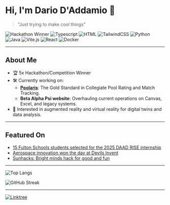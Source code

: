 # Hi, I'm Dario D'Addamio 👋

> "Just trying to make cool things"

![Hackathon Winner](https://img.shields.io/badge/5x%20Hackathon%20Winner-blueviolet?style=for-the-badge)
![Typescript](https://img.shields.io/badge/Typescript-3178C6?style=for-the-badge&logo=typescript&logoColor=white)
![HTML](https://img.shields.io/badge/HTML5-E34F26?style=for-the-badge&logo=html5&logoColor=white)
![TailwindCSS](https://img.shields.io/badge/TailwindCSS-38B2AC?style=for-the-badge&logo=tailwind-css&logoColor=white)
![Python](https://img.shields.io/badge/Python-3776AB?style=for-the-badge&logo=python&logoColor=white)
![Java](https://img.shields.io/badge/Java-007396?style=for-the-badge&logo=java&logoColor=white)
![Vite.js](https://img.shields.io/badge/Vite.js-646CFF?style=for-the-badge&logo=vite&logoColor=white)
![React](https://img.shields.io/badge/React-20232A?style=for-the-badge&logo=react&logoColor=61DAFB)
![Docker](https://img.shields.io/badge/Docker-2496ED?style=for-the-badge&logo=docker&logoColor=white)

---

## About Me

- 🏆 5x Hackathon/Competition Winner
- 🛠️ Currently working on:
  - **[Poolaris](https://poolaris.org/)**: The Gold Standard in Collegiate Pool Rating and Match Tracking.
  - **Beta Alpha Psi website**: Overhauling current operations on Canvas, Excel, and legacy systems.
- 🔭 Interested in augmented reality and virtual reality for digital twins and data analysis.

---

## Featured On

- [15 Fulton Schools students selected for the 2025 DAAD RISE internship](https://innercircle.engineering.asu.edu/2025/04/15-fulton-schools-students-selected-for-the-2025-daad-rise-internship/?utm_campaign=ASU_IraAFulton_Inner+Circle+newsletter+4-29-25_6966176&utm_medium=email&utm_source=ASU%20Ira%20A.%20Fulton%20Schools%20of%20Engineering_SFMCE&utm_term=ASU&utm_content=DAAD-RISE+button&ecd42=518000890&ecd73=458856573&ecd37=All%20FSE%20students%20SP%2025&ecd43=4/29/2025)
- [Aerospace innovation won the day at Devils Invent](https://innercircle.engineering.asu.edu/2024/12/aerospace-innovation-won-the-day-at-devils-invent/)
- [Sunhacks: Bright minds hack for good and fun](https://fullcircle.asu.edu/features/sunhacks-bright-minds-hack-for-good-and-fun/)

---

![Top Langs](https://github-readme-stats.vercel.app/api/top-langs/?username=dariodaddamio&layout=compact&theme=radical)

![GitHub Streak](https://streak-stats.demolab.com?user=dariodaddamio&theme=radical)

---


[![Linktree](https://img.shields.io/badge/Linktree-00C300?style=for-the-badge&logo=linktree&logoColor=white)](https://linktr.ee/dariodaddamio)

